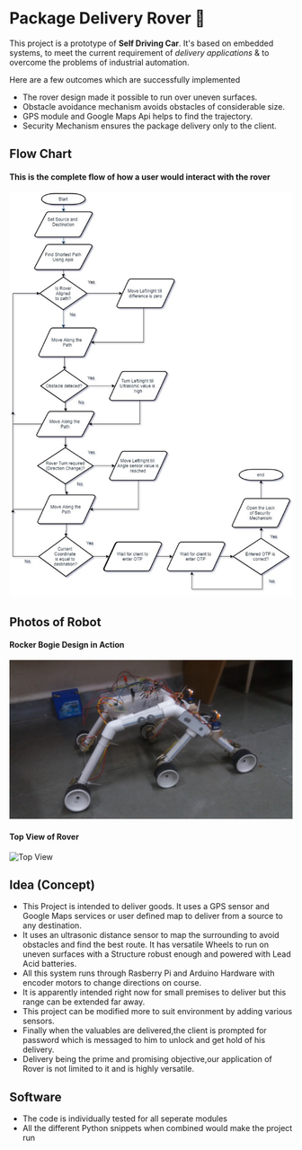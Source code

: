 # Package Delivery Rover :rocket:

This project is a prototype of **Self Driving Car**. It's based on embedded systems, to meet the current requirement of _delivery applications_ & to overcome the
problems of industrial automation. 

Here are a few outcomes which are successfully implemented
- The rover design made it possible to run over uneven surfaces.
- Obstacle avoidance mechanism avoids obstacles of considerable size.
- GPS module and Google Maps Api helps to find the trajectory.
- Security Mechanism ensures the package delivery only to the client.

## Flow Chart

#### This is the complete flow of how a user would interact with the rover

![Flow Chart](/Photos/flowchart.jpg)

## Photos of Robot

#### Rocker Bogie Design in Action

![Rocker Bogie Mechanism](/Photos/Rocker_Bogie.jpg)

#### Top View of Rover

![Top View](/Photos/Rocker_Bogie_Top_View.jpg)

## Idea (Concept)

- This Project is intended to deliver goods. It uses a GPS sensor and Google
Maps services or user defined map to deliver from a source to any destination.
- It uses an ultrasonic
distance sensor to map the surrounding to avoid obstacles and find the best route. It has versatile Wheels to run on uneven surfaces with a Structure robust enough and
powered with Lead Acid batteries. 
- All this system runs through Rasberry Pi and Arduino
Hardware with encoder motors to change directions on course.
- It is apparently intended
right now for small premises to deliver but this range can be extended far away.
- This project
can be modified more to suit environment by adding various sensors.
- Finally when the valuables are delivered,the client is prompted for password which is messaged to him to unlock and get hold of his delivery.
- Delivery being
the prime and promising objective,our application of Rover is not limited to it and is
highly versatile.

## Software

- The code is individually tested for all seperate modules
- All the different Python snippets when combined would make the project run


